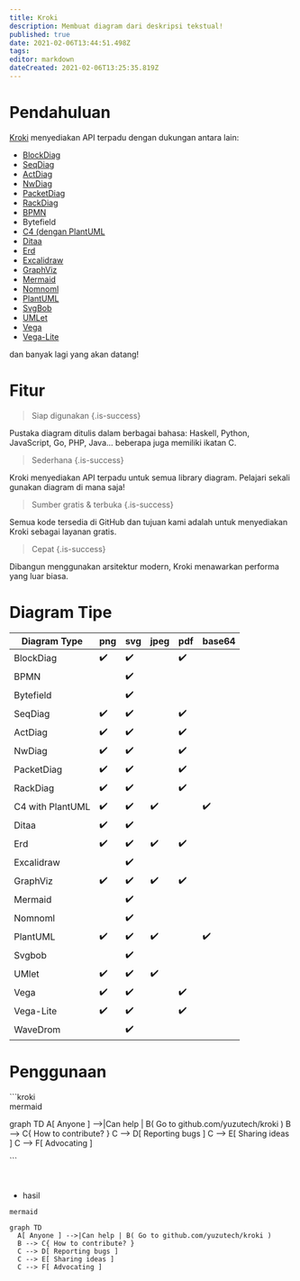 ```yaml
---
title: Kroki
description: Membuat diagram dari deskripsi tekstual!
published: true
date: 2021-02-06T13:44:51.498Z
tags: 
editor: markdown
dateCreated: 2021-02-06T13:25:35.819Z
---
```


# Pendahuluan
[Kroki](https://kroki.io/) menyediakan API terpadu dengan dukungan antara lain:
- [BlockDiag](http://blockdiag.com/)
- [SeqDiag](http://blockdiag.com/en/seqdiag/index.html)
- [ActDiag](http://blockdiag.com/en/actdiag/index.html)
- [NwDiag](http://blockdiag.com/en/nwdiag/)
- [PacketDiag](http://blockdiag.com/en/packetdiag/index.html)
- [RackDiag](http://blockdiag.com/en/nwdiag/rackdiag-examples.html)
- [BPMN](https://bpmn.io/)
- Bytefield
- [C4 (dengan PlantUML](https://c4model.com/)
- [Ditaa](https://plantuml.com/ditaa)
- [Erd](https://www.smartdraw.com/entity-relationship-diagram/)
- [Excalidraw](https://excalidraw.com/)
- [GraphViz](https://graphviz.org/)
- [Mermaid](https://mermaid-js.github.io/mermaid/#/)
- [Nomnoml](https://rstudio.github.io/nomnoml/)
- [PlantUML](https://plantuml.com/)
- [SvgBob](https://ivanceras.github.io/content/Svgbob/Specification.html)
- [UMLet](https://www.umlet.com/)
- [Vega](https://vega.github.io/vega/)
- [Vega-Lite](https://vega.github.io/vega-lite/docs/selection.html)

dan banyak lagi yang akan datang!

# Fitur
> Siap digunakan
{.is-success}

Pustaka diagram ditulis dalam berbagai bahasa: Haskell, Python, JavaScript, Go, PHP, Java... beberapa juga memiliki ikatan C.
> Sederhana
{.is-success}

Kroki menyediakan API terpadu untuk semua library diagram. Pelajari sekali gunakan diagram di mana saja!
> Sumber gratis &amp; terbuka
{.is-success}

Semua kode tersedia di GitHub dan tujuan kami adalah untuk menyediakan Kroki sebagai layanan gratis.
> Cepat
{.is-success}

Dibangun menggunakan arsitektur modern, Kroki menawarkan performa yang luar biasa.

# Diagram Tipe
| Diagram Type     | png | svg | jpeg | pdf | base64 |
|------------------|-----|-----|------|-----|--------|
| BlockDiag        | ✔️   | ✔️   |      | ✔️   | ️       |
| BPMN             | ️    | ✔️   |      | ️    | ️       |
| Bytefield        | ️    | ✔️   |      | ️    | ️       |
| SeqDiag          | ✔️   | ✔️   |      | ✔️   | ️       |
| ActDiag          | ✔️   | ✔️   |      | ✔️   | ️       |
| NwDiag           | ✔️   | ✔️   |      | ✔️   | ️       |
| PacketDiag       | ✔️   | ✔️   |      | ✔️   | ️       |
| RackDiag         | ✔️   | ✔️   |      | ✔️   | ️       |
| C4 with PlantUML | ✔️   | ✔️   | ✔️    | ️    | ✔️      |
| Ditaa            | ✔️   | ✔️   |      | ️    | ️       |
| Erd              | ✔️   | ✔️   | ✔️    | ✔️   | ️       |
| Excalidraw       | ️    | ✔️   | ️     | ️    | ️       |
| GraphViz         | ✔️   | ✔️   | ✔️    | ✔️   |        |
| Mermaid          |     | ✔️   |      |     |        |
| Nomnoml          | ️    | ✔️   | ️     |     |        |
| PlantUML         | ✔️   | ✔️   | ✔️    | ️    | ✔️      |
| Svgbob           | ️    | ✔️   | ️     | ️    |        |
| UMlet            | ✔️   | ✔️   | ✔️    | ️    |        |
| Vega             | ✔️   | ✔️   |      | ✔️   | ️       |
| Vega-Lite        | ✔️   | ✔️   |      | ✔️   | ️       |
| WaveDrom         |     | ✔️   |      |     | ️       |

# Penggunaan
<p> ```kroki
<br>mermaid

graph TD
  A[ Anyone ] -->|Can help | B( Go to github.com/yuzutech/kroki )
  B --> C{ How to contribute? }
  C --> D[ Reporting bugs ]
  C --> E[ Sharing ideas ]
  C --> F[ Advocating ]
<p>```</p>
<br>

- hasil
```kroki
mermaid

graph TD
  A[ Anyone ] -->|Can help | B( Go to github.com/yuzutech/kroki )
  B --> C{ How to contribute? }
  C --> D[ Reporting bugs ]
  C --> E[ Sharing ideas ]
  C --> F[ Advocating ]
```